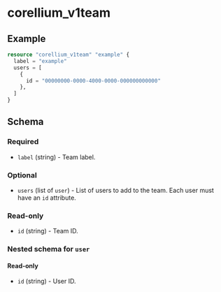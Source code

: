 # corellium_v1team

## Example

```terraform
resource "corellium_v1team" "example" {
  label = "example"
  users = [
    {
      id = "00000000-0000-4000-0000-000000000000"
    },
  ]
}
```

## Schema

### Required

- `label` (string) - Team label.

### Optional

- `users` (list of `user`) - List of users to add to the team. Each user must have an `id` attribute.

### Read-only

- `id` (string) - Team ID.

### Nested schema for `user`

#### Read-only

- `id` (string) - User ID.
